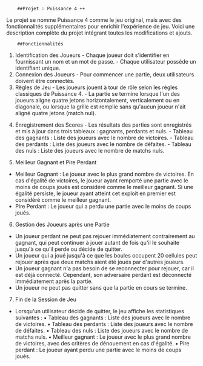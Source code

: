         ##Projet : Puissance 4 ++
        
Le projet se nomme Puissance 4 comme le jeu original, mais avec des fonctionnalités supplémentaires pour enrichir l'expérience de jeu. Voici une description complète du projet intégrant toutes les modifications et ajouts.

        ##Fonctionnalités
        
  1) Identification des Joueurs
    - Chaque joueur doit s'identifier en fournissant un nom et un mot de passe.
    - Chaque utilisateur possède un identifiant unique.
  2) Connexion des Joueurs
    - Pour commencer une partie, deux utilisateurs doivent être connectés.
  3) Règles de Jeu
    - Les joueurs jouent à tour de rôle selon les règles classiques de Puissance 4.
    - La partie se termine lorsque l'un des joueurs aligne quatre jetons horizontalement, verticalement ou en diagonale, ou lorsque la grille est remplie sans qu'aucun joueur n'ait aligné quatre jetons (match nul).
  4. Enregistrement des Scores
    -  Les résultats des parties sont enregistrés et mis à jour dans trois tableaux : gagnants, perdants et nuls.
    - Tableau des gagnants : Liste des joueurs avec le nombre de victoires.
    - Tableau des perdants : Liste des joueurs avec le nombre de défaites.
    - Tableau des nuls : Liste des joueurs avec le nombre de matchs nuls.
  5) Meilleur Gagnant et Pire Perdant
  - Meilleur Gagnant : Le joueur avec le plus grand nombre de victoires. En cas d'égalité de victoires, le joueur ayant remporté une partie avec le moins de coups joués est considéré comme le meilleur gagnant. Si une égalité persiste, le joueur ayant atteint cet exploit en premier est considéré comme le meilleur gagnant.
  - Pire Perdant : Le joueur qui a perdu une partie avec le moins de coups joués.
  6) Gestion des Joueurs après une Partie
  - Un joueur perdant ne peut pas rejouer immédiatement contrairement au gagnant, qui peut continuer à jouer autant de fois qu'il le souhaite jusqu'à  ce qu'il perde ou décide de quitter.
  - Un joueur qui a joué jusqu'à ce que les boules occupent 20 cellules peut rejouer après que deux matchs aient été joués par d'autres joueurs.
  - Un joueur gagnant n'a pas besoin de se reconnecter pour rejouer, car il est déjà connecté. Cependant, son adversaire perdant est déconnecté immédiatement après la partie.
  - Un joueur ne peut pas quitter sans que la partie en cours se termine.
  7) Fin de la Session de Jeu
  - Lorsqu'un utilisateur décide de quitter, le jeu affiche les statistiques suivantes :
    ▪ Tableau des gagnants : Liste des joueurs avec le nombre de victoires.
    ▪ Tableau des perdants : Liste des joueurs avec le nombre de défaites.
    ▪ Tableau des nuls : Liste des joueurs avec le nombre de matchs nuls.
    ▪ Meilleur gagnant : Le joueur avec le plus grand nombre de victoires, avec des critères de dénouement en cas d'égalité.
    ▪ Pire perdant : Le joueur ayant perdu une partie avec le moins de coups joués.
